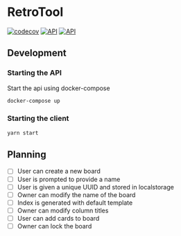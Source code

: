 

# RetroTool

[![codecov](https://codecov.io/gh/ajoelp/retro-tool/branch/main/graph/badge.svg?token=XSUW0861R1)](https://codecov.io/gh/ajoelp/retro-tool)
[![API](https://github.com/ajoelp/retro-tool/actions/workflows/api.yml/badge.svg?branch=main)](https://github.com/ajoelp/retro-tool/actions/workflows/api.yml)
[![API](https://github.com/ajoelp/retro-tool/actions/workflows/client.yml/badge.svg?branch=main)](https://github.com/ajoelp/retro-tool/actions/workflows/client.yml)

## Development

### Starting the API

Start the api using docker-compose

```bash
docker-compose up
```

### Starting the client

```bash
yarn start
```

## Planning

- [ ] User can create a new board
- [ ] User is prompted to provide a name
- [ ] User is given a unique UUID and stored in localstorage
- [ ] Owner can modify the name of the board
- [ ] Index is generated with default template
- [ ] Owner can modify column titles
- [ ] User can add cards to board
- [ ] Owner can lock the board
